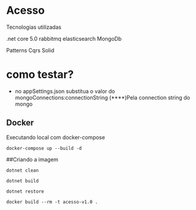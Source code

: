 # Acesso

Tecnologias utilizadas

.net core 5.0
rabbitmq
elasticsearch
MongoDb

Patterns
Cqrs
Solid


# como testar?

- no appSettings.json substitua o valor do mongoConnections:connectionString (****)Pela connection string do mongo

## Docker
Executando local com docker-compose

```
docker-compose up --build -d
```

##Criando a imagem

```
dotnet clean

dotnet build

dotnet restore

docker build --rm -t acesso-v1.0 .
```